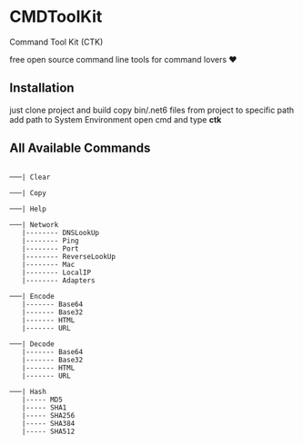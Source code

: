 
# CMDToolKit

Command Tool Kit (CTK)

free open source command line tools for command lovers ❤️

## Installation
just clone project and build
copy bin/.net6 files from project to specific path 
add path to System Environment 
open cmd and type **ctk**

## All Available Commands

```

───| Clear

───| Copy

───| Help

───| Network
   |-------- DNSLookUp
   |-------- Ping
   |-------- Port
   |-------- ReverseLookUp
   |-------- Mac
   |-------- LocalIP
   |-------- Adapters

───| Encode
   |------- Base64
   |------- Base32
   |------- HTML
   |------- URL

───| Decode
   |------- Base64
   |------- Base32
   |------- HTML
   |------- URL

───| Hash
   |----- MD5
   |----- SHA1
   |----- SHA256
   |----- SHA384
   |----- SHA512

```
